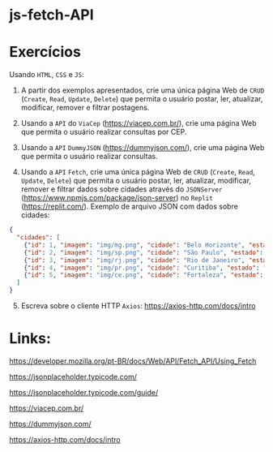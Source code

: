 # js-fetch-API

# Exercícios

Usando `HTML`, `CSS` e `JS`:

1) A partir dos exemplos apresentados, crie uma única página Web de `CRUD` (`Create`, `Read`, `Update`, `Delete`) que permita o usuário postar, ler, atualizar, modificar, remover e filtrar postagens.

2) Usando a `API` do `ViaCep` (https://viacep.com.br/), crie uma página Web que permita o usuário realizar consultas por CEP.

3) Usando a `API` `DummyJSON` (https://dummyjson.com/), crie uma página Web que permita o usuário realizar consultas.

4) Usando a `API` `Fetch`, crie uma única página Web de `CRUD` (`Create`, `Read`, `Update`, `Delete`) que permita o usuário postar, ler, atualizar, modificar, remover e filtrar dados sobre cidades através do `JSONServer` (https://www.npmjs.com/package/json-server) no `Replit` (https://replit.com/).
Exemplo de arquivo JSON com dados sobre cidades:

```json
{
  "cidades": [
    {"id": 1, "imagem": "img/mg.png", "cidade": "Belo Horizonte", "estado": "MG", "população": 3800000},
    {"id": 2, "imagem": "img/sp.png", "cidade": "São Paulo", "estado": "SP", "população": 11800000},
    {"id": 3, "imagem": "img/rj.png", "cidade": "Rio de Janeiro", "estado": "RJ", "população": 5300000},
    {"id": 4, "imagem": "img/pr.png", "cidade": "Curitiba", "estado": "PR", "população": 1200000},
    {"id": 5, "imagem": "img/ce.png", "cidade": "Fortaleza", "estado": "CE", "população": 2100000}
  ]
}
```

5) Escreva sobre o cliente HTTP `Axios`:
https://axios-http.com/docs/intro


# Links:

https://developer.mozilla.org/pt-BR/docs/Web/API/Fetch_API/Using_Fetch

https://jsonplaceholder.typicode.com/

https://jsonplaceholder.typicode.com/guide/

https://viacep.com.br/

https://dummyjson.com/

https://axios-http.com/docs/intro
